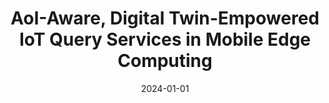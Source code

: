 ---
title: "AoI-Aware, Digital Twin-Empowered IoT Query Services in Mobile Edge Computing"
authors:
- Jing Li
- Song Guo
- Weifa Liang
- Jie Wu
- Quan Chen
- Zichuan Xu
- Wenzheng Xu
- Jianping Wang

date: "2024-01-01"
# doi: "10.1109/TNSE.2022.3141728"

# Publication type.
# 1 = Conference paper; 2 = Journal article;
# 3 = Preprint Paper; 4 = Report; 5 = Book; 6 = Book section;
# 7 = Thesis; 8 = Patent
publication_types: ["2"]

# Publication name and optional abbreviated publication name.
publication: IEEE/ACM Transactions on Networking (TON) (CCF-A)
# publication_short: "TNSE (JCR-Q1)"

# url_pdf: https://ieeexplore.ieee.org/abstract/document/9676470
# url_code: ''
# url_dataset: ''
# url_poster: ''
# url_project: ''
# url_slides: ''
# url_video: ''

---